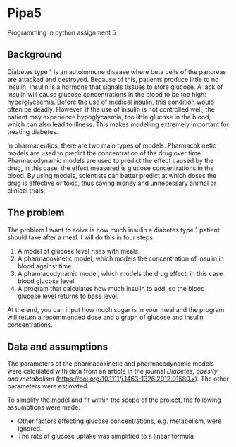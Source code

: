 # Pipa5
Programming in python assignment 5
## Background
Diabetes type 1 is an autoimmune disease where beta cells of the pancreas are attacked and destroyed. Because of this, patients produce little to no insulin. Insulin is a hormone that signals tissues to store glucose. A lack of insulin will cause glucose concentrations in the blood to be too high: hyperglycaemia. Before the use of medical insulin, this condition would often be deadly. However, if the use of insulin is not controlled well, the patient may experience hypoglycaemia, too little glucose in the blood, which can also lead to illness. This makes modelling extremely important for treating diabetes.

In pharmaceutics, there are two main types of models. Pharmacokinetic models are used to predict the concentration of the drug over time. Pharmacodynamic models are used to predict the effect caused by the drug, in this case, the effect measured is glucose concentrations in the blood. By using models, scientists can better predict at which doses the drug is effective or toxic, thus saving money and unnecessary animal or clinical trials.

## The problem
The problem I want to solve is how much insulin a diabetes type 1 patient should take after a meal. I will do this in four steps:
1.	A model of glucose level rises with meals.
2.	A pharmacokinetic model, which models the concentration of insulin in blood against time. 
3.	A pharmacodynamic model, which models the drug effect, in this case blood glucose level.
4.	A program that calculates how much insulin to add, so the blood glucose level returns to base level.

At the end, you can input how much sugar is in your meal and the program will return a recommended dose and a graph of glucose and insulin concentrations.

## Data and assumptions
The parameters of the pharmacokinetic and pharmacodynamic models were calculated with data from an article in the journal _Diabetes, obesity and metabolism_ (https://doi.org/10.1111/j.1463-1326.2012.01580.x).  The other parameters were estimated.

To simplify the model and fit within the scope of the project, the following assumptions were made:
* Other factors effecting glucose concentrations, e.g. metabolism, were ignored.
* The rate of glucose uptake was simplified to a linear formula
